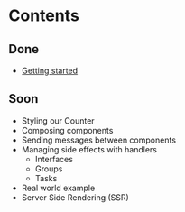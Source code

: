 # Contents

## Done

- [Getting started](https://github.com/FractalBlocks/Fractal/tree/master/docs/tutorial/readme.md)

## Soon

- Styling our Counter
- Composing components
- Sending messages between components
- Managing side effects with handlers
  - Interfaces
  - Groups
  - Tasks
- Real world example
- Server Side Rendering (SSR)
